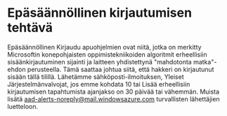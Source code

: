 <properties
    pageTitle="Epäsäännöllinen kirjautumisen tehtävä"
    description="Raportti, joka sisältää Kirjaudu apuohjelmat, jotka on merkitty vain erheellisiin Microsoftin konepohjaisten oppimistekniikoiden algoritmit."
    services="active-directory"
    documentationCenter=""
    authors="SSalahAhmed"
    manager="gchander"
    editor=""/>

<tags
    ms.service="active-directory"
    ms.workload="identity"
    ms.tgt_pltfrm="na"
    ms.devlang="na"
    ms.topic="article"
    ms.date="03/04/2016"
    ms.author="saah;kenhoff"/>

# <a name="irregular-sign-in-activity"></a>Epäsäännöllinen kirjautumisen tehtävä

Epäsäännöllinen Kirjaudu apuohjelmien ovat niitä, jotka on merkitty Microsoftin konepohjaisten oppimistekniikoiden algoritmit erheellisiin sisäänkirjautuminen sijainti ja laitteen yhdistettynä "mahdotonta matka"-ehdon perusteella. Tämä saattaa johtua siitä, että hakkeri on kirjautunut sisään tällä tilillä.
Lähetämme sähköposti-ilmoituksen, Yleiset Järjestelmänvalvojat, jos emme kohdata 10 tai Lisää erheellisiin kirjautumisen tapahtumista ajanjakso on 30 päivää tai vähemmän. Muista lisätä aad-alerts-noreply@mail.windowsazure.com turvallisten lähettäjien luetteloon.

